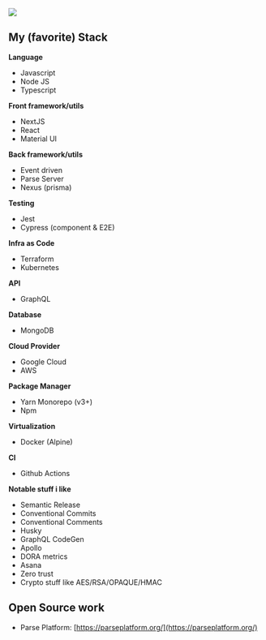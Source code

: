 ![](https://media.giphy.com/media/enqnZjh7ydrefjR1YO/giphy.gif)

## My (favorite) Stack

**Language**
  - Javascript
  - Node JS
  - Typescript

**Front framework/utils**
  - NextJS
  - React
  - Material UI

**Back framework/utils**
  - Event driven
  - Parse Server
  - Nexus (prisma)

**Testing**
  - Jest
  - Cypress (component & E2E)

**Infra as Code**
  - Terraform
  - Kubernetes

**API**
  - GraphQL

**Database**
  - MongoDB

**Cloud Provider**
  - Google Cloud
  - AWS

**Package Manager**
  - Yarn Monorepo (v3+)
  - Npm

**Virtualization**
  - Docker (Alpine)

**CI**
  - Github Actions

**Notable stuff i like**
  - Semantic Release
  - Conventional Commits
  - Conventional Comments
  - Husky
  - GraphQL CodeGen
  - Apollo
  - DORA metrics
  - Asana
  - Zero trust
  - Crypto stuff like AES/RSA/OPAQUE/HMAC

## Open Source work
- Parse Platform: [https://parseplatform.org/](https://parseplatform.org/)
